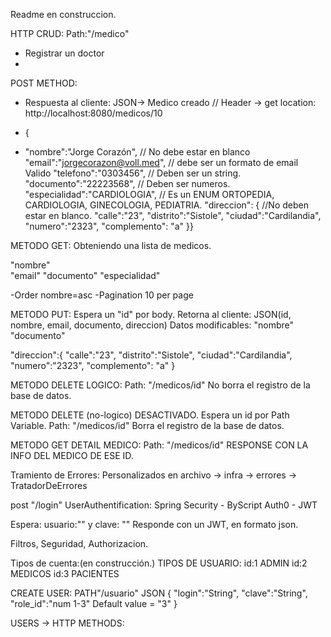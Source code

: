 Readme en construccion.

HTTP CRUD:
Path:"/medico"
- Registrar un doctor
- 
POST METHOD:
- Respuesta al cliente: JSON-> Medico creado // Header -> get location: http://localhost:8080/medicos/10

- {
- "nombre":"Jorge Corazón",		     // No debe estar en blanco 
"email":"jorgecorazon@voll.med",    // debe ser un formato de email Valido
"telefono":"0303456",              // Deben ser un string.
"documento":"22223568",           // Deben ser numeros. 
"especialidad":"CARDIOLOGIA",    // Es un ENUM  ORTOPEDIA, CARDIOLOGIA, GINECOLOGIA, PEDIATRIA.
"direccion": {                  //No deben estar en blanco.
	"calle":"23",
	"distrito":"Sistole",
	"ciudad":"Cardilandia",
	"numero":"2323",
	"complemento": "a"
	}}


METODO GET: Obteniendo una lista de medicos.

"nombre"		
"email"
"documento"
"especialidad"

-Order nombre=asc
-Pagination 10 per page

METODO PUT:
Espera un "id" por body.
Retorna al cliente: JSON(id, nombre, email, documento, direccion)
Datos modificables:
"nombre"
"documento"

"direccion":{
"calle":"23",
"distrito":"Sistole",
"ciudad":"Cardilandia",
"numero":"2323",
"complemento": "a"
}

METODO DELETE LOGICO:
Path: "/medicos/id"
No borra el registro de la base de datos.


METODO DELETE (no-logico) DESACTIVADO.
Espera un id por Path Variable. 
Path: "/medicos/id"
Borra el registro de la base de datos. 


METODO GET DETAIL MEDICO:
Path: "/medicos/id"
RESPONSE CON LA INFO DEL MEDICO DE ESE ID. 


Tramiento de Errores:
Personalizados en archivo -> infra -> errores -> TratadorDeErrores


post "/login"
UserAuthentification:
Spring Security - ByScript 
Auth0 - JWT

Espera: usuario:""  y clave: ""
Responde con un JWT, en formato json.


Filtros, Seguridad, Authorizacion.

Tipos de cuenta:(en construcción.)
TIPOS DE USUARIO:
id:1 ADMIN
id:2 MEDICOS
id:3 PACIENTES

CREATE USER: PATH"/usuario"
JSON {
"login":"String",
"clave":"String",
"role_id":"num 1-3" Default value = "3"
}

 USERS -> HTTP METHODS:

